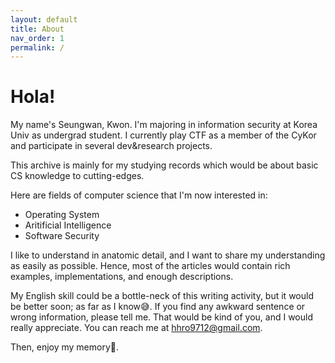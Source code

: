 ```yaml
---
layout: default
title: About
nav_order: 1
permalink: /
---
```


# Hola!

My name's Seungwan, Kwon. I'm majoring in information security at Korea Univ as undergrad student. I currently play CTF as a member of the CyKor and participate in several dev&research projects.

This archive is mainly for my studying records which would be about basic CS knowledge to cutting-edges.

Here are fields of computer science that I'm now interested in:

- Operating System
- Aritificial Intelligence
- Software Security

I like to understand in anatomic detail, and I want to share my understanding as easily as possible. Hence, most of the articles would contain rich examples, implementations, and enough descriptions.

My English skill could be a bottle-neck of this writing activity, but it would be better soon; as far as I know😅. If you find any awkward sentence or wrong information, please tell me. That would be kind of you, and I would really appreciate. You can reach me at  hhro9712@gmail.com.

Then, enjoy my memory🧠.

